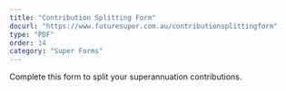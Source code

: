```yaml
---
title: "Contribution Splitting Form"
docurl: "https://www.futuresuper.com.au/contributionsplittingform"
type: "PDF"
order: 14
category: "Super Forms"
---
```


Complete this form to split your superannuation contributions.

